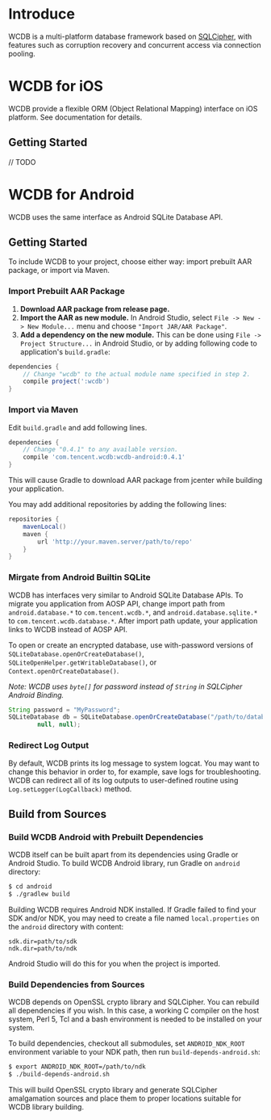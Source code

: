 # Introduce

WCDB is a multi-platform database framework based on [SQLCipher][sqlcipher], 
with features such as corruption recovery and concurrent access via connection pooling.

# WCDB for iOS

WCDB provide a flexible ORM (Object Relational Mapping) interface on iOS platform. 
See documentation for details.

## Getting Started

// TODO

# WCDB for Android

WCDB uses the same interface as Android SQLite Database API.

## Getting Started

To include WCDB to your project, choose either way: import prebuilt AAR package, or import via Maven.

### Import Prebuilt AAR Package

  1. **Download AAR package from release page.**
  2. **Import the AAR as new module.** In Android Studio, select `File -> New -> New Module...` menu and choose `"Import JAR/AAR Package"`.
  3. **Add a dependency on the new module.** This can be done using `File -> Project Structure...` in Android Studio,
  or by adding following code to application's `build.gradle`:

```groovy
dependencies {
    // Change "wcdb" to the actual module name specified in step 2.
    compile project(':wcdb')
}
```

### Import via Maven

Edit `build.gradle` and add following lines.

```groovy
dependencies {
    // Change "0.4.1" to any available version.
    compile 'com.tencent.wcdb:wcdb-android:0.4.1'
}
```

This will cause Gradle to download AAR package from jcenter while building your application.

You may add additional repositories by adding the following lines:

```groovy
repositories {
    mavenLocal()
    maven {
        url 'http://your.maven.server/path/to/repo'
    }
}
```

### Mirgate from Android Builtin SQLite

WCDB has interfaces very similar to Android SQLite Database APIs. To migrate you application from
AOSP API, change import path from `android.database.*` to `com.tencent.wcdb.*`, and 
`android.database.sqlite.*` to `com.tencent.wcdb.database.*`. After import path update, 
your application links to WCDB instead of AOSP API.

To open or create an encrypted database, use with-password versions of 
`SQLiteDatabase.openOrCreateDatabase()`, `SQLiteOpenHelper.getWritableDatabase()`, 
or `Context.openOrCreateDatabase()`.

*Note: WCDB uses `byte[]` for password instead of `String` in SQLCipher Android Binding.*

```java
String password = "MyPassword";
SQLiteDatabase db = SQLiteDatabase.openOrCreateDatabase("/path/to/database", password.getBytes(), 
        null, null);
```

### Redirect Log Output

By default, WCDB prints its log message to system logcat. You may want to change this
behavior in order to, for example, save logs for troubleshooting. WCDB can redirect
all of its log outputs to user-defined routine using `Log.setLogger(LogCallback)`
method.

## Build from Sources

### Build WCDB Android with Prebuilt Dependencies

WCDB itself can be built apart from its dependencies using Gradle or Android Studio. 
To build WCDB Android library, run Gradle on `android` directory:

```bash
$ cd android
$ ./gradlew build
```

Building WCDB requires Android NDK installed. If Gradle failed to find your SDK and/or 
NDK, you may need to create a file named `local.properties` on the `android` directory 
with content:

```
sdk.dir=path/to/sdk
ndk.dir=path/to/ndk
```

Android Studio will do this for you when the project is imported.

### Build Dependencies from Sources

WCDB depends on OpenSSL crypto library and SQLCipher. You can rebuild all dependencies
if you wish. In this case, a working C compiler on the host system, Perl 5, Tcl and a 
bash environment is needed to be installed on your system.

To build dependencies, checkout all submodules, set `ANDROID_NDK_ROOT` environment 
variable to your NDK path, then run `build-depends-android.sh`:

```bash
$ export ANDROID_NDK_ROOT=/path/to/ndk
$ ./build-depends-android.sh
```

This will build OpenSSL crypto library and generate SQLCipher amalgamation sources
and place them to proper locations suitable for WCDB library building.

[sqlcipher]: https://github.com/sqlcipher/sqlcipher
